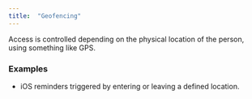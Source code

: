 ```yaml
---
title:  "Geofencing"
---
```


Access is controlled depending on the physical location of the person, using something like GPS.

### Examples
* iOS reminders triggered by entering or leaving a defined location.
